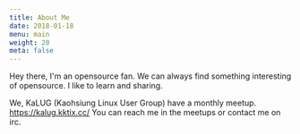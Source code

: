 ```yaml
---
title: About Me
date: 2018-01-18
menu: main
weight: 20
meta: false
---
```


Hey there, I'm an opensource fan.
We can always find something interesting of opensource.
I like to learn and sharing.

We, KaLUG (Kaohsiung Linux User Group) have a monthly meetup. https://kalug.kktix.cc/
You can reach me in the meetups or contact me on irc.
